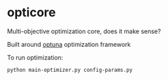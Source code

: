 # opticore
Multi-objective optimization core, does it make sense?

Built around [optuna](https://optuna.org/) optimization framework


To run optimization:

```bash
python main-optimizer.py config-params.py
```
